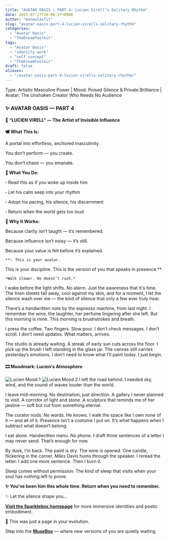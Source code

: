 ```yaml
---
title: "AVATAR OASIS — PART 4: Lucien Virell’s Solitary Rhythm"
date: 2025-07-27T10:06:37+0000
author: "manoulasfit"
slug: "avatar-oasis-part-4-lucien-virells-solitary-rhythm"
categories:
  - "Avatar Oasis"
  - "TheDreamToolkit"
tags:
  - "Avatar Oasis"
  - "identity work"
  - "self concept"
  - "TheDreamToolkit"
draft: false
aliases:
  - "/avatar-oasis-part-4-lucien-virells-solitary-rhythm/"
---
```

Type: Artistic Masculine Power | Mood: Poised Silence & Private Brilliance | Avatar: The Unshaken Creator Who Needs No Audience

  ### ✨ AVATAR OASIS — PART 4

  #### 💠 “LUCIEN VIRELL” — The Artist of Invisible Influence

  **🕊️ What This Is:**

  A portal into effortless, anchored masculinity.

  You don’t perform — you create.

  You don’t chase — you emanate.

  **🌸 What You Do:**

  ▫️ Read this as if you woke up inside him

  ▫️ Let his calm seep into your rhythm

  ▫️ Adopt his pacing, his silence, his discernment

  ▫️ Return when the world gets too loud

  **💫 Why It Works:**

  Because clarity isn’t taught — it’s remembered.

  Because influence isn’t noisy — it’s still.

  Because your value is felt before it’s explained.

    **✨ This is your avatar.
This is your discipline.
This is the version of you that speaks in presence.**

    *Walk slower. He doesn’t rush.*

I wake before the light shifts. No alarm. Just the awareness that it's time. The linen sheets fall away, cool against my skin, and for a moment, I let the silence wash over me — the kind of silence that only a few ever truly hear.

There’s a handwritten note by the espresso machine, from last night. I remember the wine, the laughter, her perfume lingering after she left. But this morning is mine. This morning is brushstrokes and breath.

I press the coffee. Two fingers. Slow pour. I don’t check messages. I don’t scroll. I don’t need updates. What matters, arrives.

The studio is already waiting. A streak of early sun cuts across the floor. I pick up the brush I left standing in the glass jar. The canvas still carries yesterday’s emotions. I don’t need to know what I’ll paint today. I just begin.

  #### 🎞️ Moodmark: Lucien's Atmosphere

  ![Lucien Mood 1](/lucien_mood1.jpg)
  ![Lucien Mood 2](/lucien_mood2.jpg)
  I left the road behind. I needed sky, wind, and the sound of waves louder than the world.

I leave mid-morning. No destination, just direction. A gallery I never planned to visit. A corridor of light and stone. A sculpture that reminds me of her jawline — soft but cut from something eternal.

The curator nods. No words. He knows. I walk the space like I own none of it — and all of it. Presence isn't a costume I put on. It’s what happens when I subtract what doesn’t belong.

I eat alone. Handwritten menu. No phone. I draft three sentences of a letter I may never send. That’s enough for now.

By dusk, I’m back. The paint is dry. The wine is opened. One candle, flickering in the corner. Miles Davis hums through the speaker. I reread the letter. I add one more sentence. Then I burn it.

Sleep comes without permission. The kind of sleep that visits when your soul has nothing left to prove.

**✨ You’ve been him this whole time.
Return when you need to remember.**

✨ Let the silence shape you...

[**Visit the Sparklebox homepage**](https://sparklebox.blog) for more immersive identities and poetic embodiment.

💭 This was just a page in your evolution.

Step into the [**MuseBox**](https://sparklebox.blog/%E2%9C%A8-the-musebox/) — where new versions of you are quietly waiting.